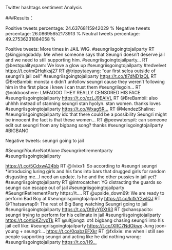 
Twitter hashtags sentiment Analysis 


###Results： 

Positive tweets percentage: 24.63768115942029 %
Negative tweets percentage: 26.08695652173913 %
Neutral tweets percentage: 49.27536231884058 % 


Positive tweets:
More times in JAIL WIG. #seungriisgoingtojailparty
RT @kingjongdaddy: Me when someone says that Seungri doesn’t deserve jail and we need to still supporting him. #seungriisgoingtojailparty…
RT @bestqualityspam: We love a glow up #seungriisgoingtojailparty #redvelvet https://t.co/mQHqhksj27
RT @trippytaeyang: “our first selca outside of seungri’s jail cell”
#seungriisgoingtojailparty https://t.co/tI7dND1zQL
RT @BreBambii: monsta x didn’t unfollow seungri cause they weren’t following him in the first place i knew i can trust them 
#seungriisgoin…
RT @nokbooshere: LMFAOOO THEY REALLY CENSORED HIS FACE #seungriisgoingtojailparty https://t.co/xzLJ9EAIVL
RT @BreBambii: also uhhhh instead of stanning seungri stan hyolyn. stan women. thanks loves 
#seungriisgoingtojailparty https://t.co/Wxag5R…
RT @MendezShaline: #seungriisgoingtojailparty idc that there could be a possibility Seungri might be innocent the fact is that these women…
RT @peewaterspit: can someone edit out seungri from any bigbang song? thanks
#seungriisgoingtojailparty #BIGBANG


Negative tweets:
seungri going to jail

#SeungriYouAreNotAlone
#seungriretirementparty
#seungriisgoingtojailparty 

https://t.co/5CdxwA24bb
RT @ilvixx1: So according to #seungri seungri *introducing luring girls and his fans into bars that drugged girls for random disgusting me…I need an update. Is he and the other pussies in jail yet? #seungriisgoingtojailparty
RT @introcatcher: YG distracting the guards so seungri can escape out of jail #seungriisgoingtojailparty #SeungriRetirementParty https://t.…
RT @upside_down69: We are ready to perform Bad Boy at #seungriisgoingtojailparty https://t.co/kifkY2wlQJ
RT @Thatsawrap9: The rest of Big Bang watching Seungri going to jail #seungriisgoingtojailparty https://t.co/Ot6yYGXt63
RT @chanspacito: seungri trying to perform for his cellmate in jail #seungriisgoingtojailparty https://t.co/tioKZrvpTk
RT @ultjjongz: ot4 bigbang chasing seungri into his jail cell like: #seungriisgoingtojailparty https://t.co/XRC7NdOkwx
Jung joon-young + seungri:… https://t.co/0qabzEFXkr
RT @fxlixie: me when i still see people supporting seungri and acting like he did nothing wrong: #seungriisgoingtojailparty https://t.co/H9…

